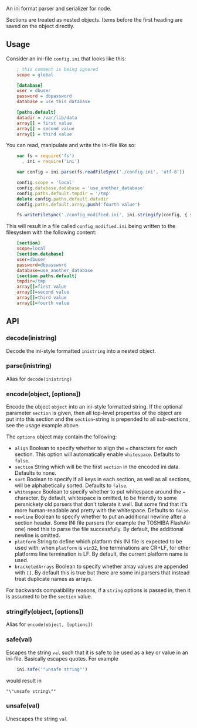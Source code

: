 An ini format parser and serializer for node.

Sections are treated as nested objects. Items before the first
heading are saved on the object directly.

## Usage

Consider an ini-file `config.ini` that looks like this:

```ini
    ; this comment is being ignored
    scope = global

    [database]
    user = dbuser
    password = dbpassword
    database = use_this_database

    [paths.default]
    datadir = /var/lib/data
    array[] = first value
    array[] = second value
    array[] = third value
```

You can read, manipulate and write the ini-file like so:

```js
    var fs = require('fs')
      , ini = require('ini')

    var config = ini.parse(fs.readFileSync('./config.ini', 'utf-8'))

    config.scope = 'local'
    config.database.database = 'use_another_database'
    config.paths.default.tmpdir = '/tmp'
    delete config.paths.default.datadir
    config.paths.default.array.push('fourth value')

    fs.writeFileSync('./config_modified.ini', ini.stringify(config, { section: 'section' }))
```

This will result in a file called `config_modified.ini` being written
to the filesystem with the following content:

```ini
    [section]
    scope=local
    [section.database]
    user=dbuser
    password=dbpassword
    database=use_another_database
    [section.paths.default]
    tmpdir=/tmp
    array[]=first value
    array[]=second value
    array[]=third value
    array[]=fourth value
```

## API

### decode(inistring)

Decode the ini-style formatted `inistring` into a nested object.

### parse(inistring)

Alias for `decode(inistring)`

### encode(object, [options])

Encode the object `object` into an ini-style formatted string. If the
optional parameter `section` is given, then all top-level properties
of the object are put into this section and the `section`-string is
prepended to all sub-sections, see the usage example above.

The `options` object may contain the following:

* `align` Boolean to specify whether to align the `=` characters for
  each section. This option will automatically enable `whitespace`.
  Defaults to `false`.
* `section` String which will be the first `section` in the encoded
  ini data. Defaults to none.
* `sort` Boolean to specify if all keys in each section, as well as
  all sections, will be alphabetically sorted. Defaults to `false`.
* `whitespace` Boolean to specify whether to put whitespace around the
  `=` character. By default, whitespace is omitted, to be friendly to
  some persnickety old parsers that don't tolerate it well. But some
  find that it's more human-readable and pretty with the whitespace.
  Defaults to `false`.
* `newline` Boolean to specify whether to put an additional newline
  after a section header. Some INI file parsers (for example the TOSHIBA
  FlashAir one) need this to parse the file successfully. By default,
  the additional newline is omitted.
* `platform` String to define which platform this INI file is expected
  to be used with: when `platform` is `win32`, line terminations are
  CR+LF, for other platforms line termination is LF. By default, the
  current platform name is used.
* `bracketedArrays` Boolean to specify whether array values are appended
  with `[]`. By default this is true but there are some ini parsers
  that instead treat duplicate names as arrays.

For backwards compatibility reasons, if a `string` options is passed
in, then it is assumed to be the `section` value.

### stringify(object, [options])

Alias for `encode(object, [options])`

### safe(val)

Escapes the string `val` such that it is safe to be used as a key or
value in an ini-file. Basically escapes quotes. For example

```js
    ini.safe('"unsafe string"')
```

would result in

    "\"unsafe string\""

### unsafe(val)

Unescapes the string `val`

